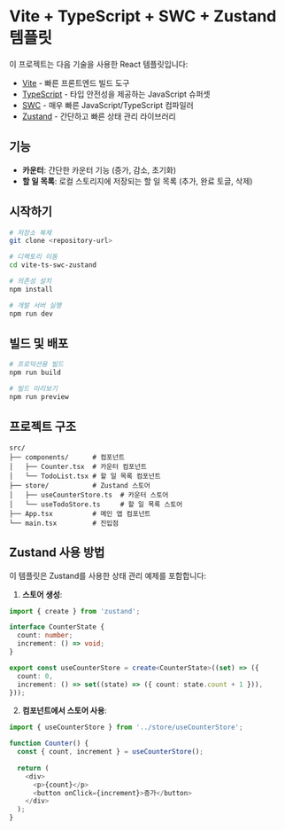 # Vite + TypeScript + SWC + Zustand 템플릿

이 프로젝트는 다음 기술을 사용한 React 템플릿입니다:

- [Vite](https://vitejs.dev/) - 빠른 프론트엔드 빌드 도구
- [TypeScript](https://www.typescriptlang.org/) - 타입 안전성을 제공하는 JavaScript 슈퍼셋
- [SWC](https://swc.rs/) - 매우 빠른 JavaScript/TypeScript 컴파일러
- [Zustand](https://github.com/pmndrs/zustand) - 간단하고 빠른 상태 관리 라이브러리

## 기능

- **카운터**: 간단한 카운터 기능 (증가, 감소, 초기화)
- **할 일 목록**: 로컬 스토리지에 저장되는 할 일 목록 (추가, 완료 토글, 삭제)

## 시작하기

```bash
# 저장소 복제
git clone <repository-url>

# 디렉토리 이동
cd vite-ts-swc-zustand

# 의존성 설치
npm install

# 개발 서버 실행
npm run dev
```

## 빌드 및 배포

```bash
# 프로덕션용 빌드
npm run build

# 빌드 미리보기
npm run preview
```

## 프로젝트 구조

```
src/
├── components/      # 컴포넌트
│   ├── Counter.tsx  # 카운터 컴포넌트
│   └── TodoList.tsx # 할 일 목록 컴포넌트
├── store/           # Zustand 스토어
│   ├── useCounterStore.ts  # 카운터 스토어
│   └── useTodoStore.ts     # 할 일 목록 스토어
├── App.tsx          # 메인 앱 컴포넌트
└── main.tsx         # 진입점
```

## Zustand 사용 방법

이 템플릿은 Zustand를 사용한 상태 관리 예제를 포함합니다:

1. **스토어 생성**:
```typescript
import { create } from 'zustand';

interface CounterState {
  count: number;
  increment: () => void;
}

export const useCounterStore = create<CounterState>((set) => ({
  count: 0,
  increment: () => set((state) => ({ count: state.count + 1 })),
}));
```

2. **컴포넌트에서 스토어 사용**:
```typescript
import { useCounterStore } from '../store/useCounterStore';

function Counter() {
  const { count, increment } = useCounterStore();
  
  return (
    <div>
      <p>{count}</p>
      <button onClick={increment}>증가</button>
    </div>
  );
}
```

